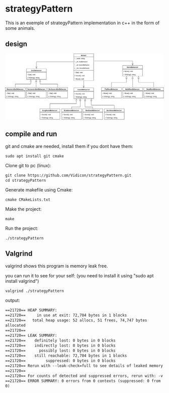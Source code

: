 # strategyPattern
This is an exemple of strategyPattern implementation in c++ in the form of some animals.

## design
![alt text](https://github.com/Vidicon/strategyPattern/raw/master/strategyPattern.png "uml class diagram")


## compile and run
git and cmake are needed, install them if you dont have them:
```
sudo apt install git cmake
```

Clone git to pc (linux):
```
git clone https://github.com/Vidicon/strategyPattern.git 
cd strategyPattern
```

Generate makefile using Cmake:

```
cmake CMakeLists.txt
```
Make the project:
```
make
```
Run the project:
```
./strategyPattern
```

## Valgrind
valgrind shows this program is memory leak free.

you can run it to see for your self: (you need to install it using "sudo apt install valgrind")
```
valgrind ./strategyPattern
```
output:
```
==21720== HEAP SUMMARY:
==21720==     in use at exit: 72,704 bytes in 1 blocks
==21720==   total heap usage: 52 allocs, 51 frees, 74,747 bytes allocated
==21720== 
==21720== LEAK SUMMARY:
==21720==    definitely lost: 0 bytes in 0 blocks
==21720==    indirectly lost: 0 bytes in 0 blocks
==21720==      possibly lost: 0 bytes in 0 blocks
==21720==    still reachable: 72,704 bytes in 1 blocks
==21720==         suppressed: 0 bytes in 0 blocks
==21720== Rerun with --leak-check=full to see details of leaked memory
==21720== 
==21720== For counts of detected and suppressed errors, rerun with: -v
==21720== ERROR SUMMARY: 0 errors from 0 contexts (suppressed: 0 from 0)
```
